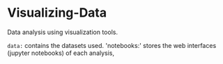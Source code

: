 # Visualizing-Data
Data analysis using visualization tools.

`data:` contains the datasets used.
'notebooks:' stores the web interfaces (jupyter notebooks) of each analysis,
